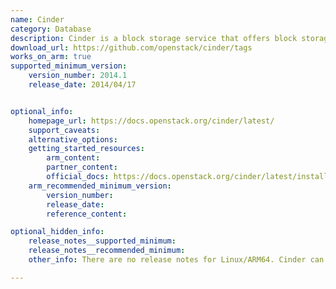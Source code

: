 ```yaml
---
name: Cinder
category: Database
description: Cinder is a block storage service that offers block storage devices to the guest instances.
download_url: https://github.com/openstack/cinder/tags
works_on_arm: true
supported_minimum_version:
    version_number: 2014.1
    release_date: 2014/04/17


optional_info:
    homepage_url: https://docs.openstack.org/cinder/latest/
    support_caveats:
    alternative_options:
    getting_started_resources:
        arm_content:
        partner_content:
        official_docs: https://docs.openstack.org/cinder/latest/install/cinder-controller-install-ubuntu.html#install-and-configure-components
    arm_recommended_minimum_version:
        version_number:
        release_date:
        reference_content:

optional_hidden_info:
    release_notes__supported_minimum:
    release_notes__recommended_minimum:
    other_info: There are no release notes for Linux/ARM64. Cinder can be installed via "apt install cinder-api cinder-scheduler". Minimum version installed on Ubuntu 14.04 is 2014.1, and on ubuntu 22.04 is 20.0.0.

---
```

